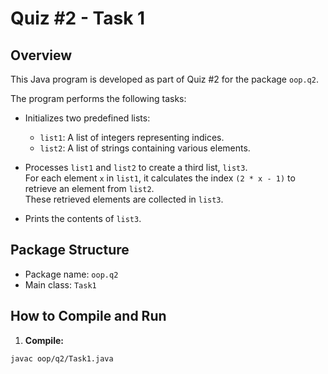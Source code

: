 # Quiz #2 - Task 1

## Overview

This Java program is developed as part of Quiz #2 for the package `oop.q2`.

The program performs the following tasks:

- Initializes two predefined lists:
  - `list1`: A list of integers representing indices.
  - `list2`: A list of strings containing various elements.

- Processes `list1` and `list2` to create a third list, `list3`.  
  For each element `x` in `list1`, it calculates the index `(2 * x - 1)` to retrieve an element from `list2`.  
  These retrieved elements are collected in `list3`.

- Prints the contents of `list3`.

## Package Structure

- Package name: `oop.q2`
- Main class: `Task1`

## How to Compile and Run

1. **Compile:**

```bash
javac oop/q2/Task1.java
